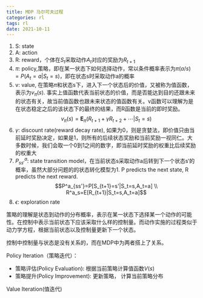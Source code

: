```yaml
---
title: MDP 马尔可夫过程
categories: rl
tags: rl
date: 2021-10-11
---
```



1. S: state
2. A: action
3. R: reward，个体在$S_t$采取动作$A_t$对应的奖励为$R_{t+1}$
4. $\pi$: policy,策略，即在某一状态下如何选择动作，常以条件概率表示为$\pi(a/s)=P(A_t=a|S_t=s)$，即在状态s时采取动作a的概率
5. v: value, 在策略$\pi$和状态s下，进入下一个状态后的价值，又被称为值函数，表示为$v_\pi(s)$. 事实上值函数代表当前状态的价值，而是否能达到目的还跟未来的状态有关，故当前值函数也跟未来状态的值函数有关。v函数可以理解为是在状态稳定之后的该状态下的最终的结果，而R函数是当前的即时奖励。
$$v_\pi(s)=\mathbf{E}_\pi(R_{t+1}+\gamma R_{t+2}+\cdots| S_t=s)$$
6. $\gamma$: discount rate(reward decay rate), 如果为0，则是贪婪法，即价值只由当前延时奖励决定，如果是1，则所有的后续状态奖励和当前奖励一视同仁。大多数时候，我们会取一个0到1之间的数字，即当前延时奖励的权重比后续奖励的权重大
7. $P^a_{ss'}$: state transition model，在当前状态s采取动作a后转到下一个状态s‘的概率，虽然大部分问题的的状态转化模型为1. P predicts the next state, R predicts the next reward.
$$P^a_{ss'}=P[S_{t+1}=s'|S_t=s,A_t=a] \\
R^a_s=E[R_{t+1}|S_t=s,A_t=a]$$
8. $\epsilon$: exploration rate

策略的理解是状态到动作的分布概率，表示在某一状态下选择某一个动作的可能性。在控制中表示当前状态下应该采取什么样的控制量。而动作实施的过程类似于动力学方程，根据当前状态以及控制量更新下一个状态。

控制中控制量与状态是没有关系的，而在MDP中为两者搭上了关系。

Policy Iteration（策略迭代）：

- 策略评估(Policy Evaluation): 根据当前策略计算值函数$V(s)$
- 策略提升(Policy Improvement): 更新策略， 计算当前策略分布

Value Iteration(值迭代)
